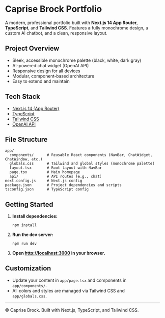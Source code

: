 # Caprise Brock Portfolio

A modern, professional portfolio built with **Next.js 14 App Router**, **TypeScript**, and **Tailwind CSS**. Features a fully monochrome design, a custom AI chatbot, and a clean, responsive layout.

## Project Overview

- Sleek, accessible monochrome palette (black, white, dark gray)
- AI-powered chat widget (OpenAI API)
- Responsive design for all devices
- Modular, component-based architecture
- Easy to extend and maintain

## Tech Stack

- [Next.js 14 (App Router)](https://nextjs.org/docs/app)
- [TypeScript](https://www.typescriptlang.org/)
- [Tailwind CSS](https://tailwindcss.com/)
- [OpenAI API](https://platform.openai.com/docs/api-reference)

## File Structure

```
app/
  components/      # Reusable React components (NavBar, ChatWidget, ChatWindow, etc.)
  globals.css      # Tailwind and global styles (monochrome palette)
  layout.tsx       # Root layout with NavBar
  page.tsx         # Main homepage
  api/             # API routes (e.g., chat)
next.config.js     # Next.js config
package.json       # Project dependencies and scripts
tsconfig.json      # TypeScript config
```

## Getting Started

1. **Install dependencies:**
   ```bash
   npm install
   ```
2. **Run the dev server:**
   ```bash
   npm run dev
   ```
3. **Open [http://localhost:3000](http://localhost:3000) in your browser.**

## Customization
- Update your content in `app/page.tsx` and components in `app/components/`.
- All colors and styles are managed via Tailwind CSS and `app/globals.css`.

---

© Caprise Brock. Built with Next.js, TypeScript, and Tailwind CSS. 